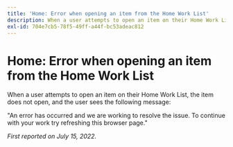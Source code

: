 ```yaml
---
title: 'Home: Error when opening an item from the Home Work List'
description: When a user attempts to open an item on their Home Work List, the item does not open, and the user sees an error message.
exl-id: 704e7cb5-78f5-49ff-a44f-bc53adeac812
---
```

# Home: Error when opening an item from the Home Work List

When a user attempts to open an item on their Home Work List, the item does not open, and the user sees the following message:

"An error has occurred and we are working to resolve the issue. To continue with your work try refreshing this browser page."

_First reported on July 15, 2022._
